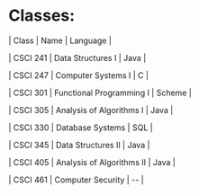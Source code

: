 # Classes:

| Class | Name | Language |

| CSCI 241 | Data Structures I | Java |

| CSCI 247 | Computer Systems I | C |

| CSCI 301 | Functional Programming I | Scheme |

| CSCI 305 | Analysis of Algorithms I | Java |

| CSCI 330 | Database Systems | SQL |

| CSCI 345 | Data Structures II | Java |

| CSCI 405 | Analysis of Algorithms II | Java |

| CSCI 461 | Computer Security | -- |
